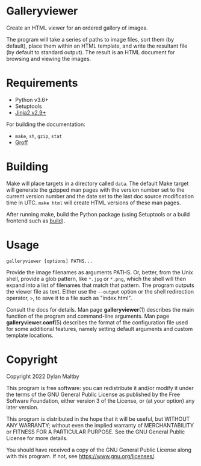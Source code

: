 Galleryviewer
=============

Create an HTML viewer for an ordered gallery of images.

The program will take a series of paths to image files, sort them (by
default), place them within an HTML template, and write the resultant
file (by default to standard output).
The result is an HTML document for browsing and viewing the images.

Requirements
============

-   Python v3.6+
-   Setuptools
-   [Jinja2
    v2.9+](https://palletsprojects.com/p/jinja/ "Jinja2 template engine")

For building the documentation:

-   `make`, `sh`, `gzip`, `stat`
-   [Groff](https://www.gnu.org/software/groff/ "GNU troff (Groff)")

Building
========

Make will place targets in a directory called `data`.
The default Make target will generate the gzipped man pages
with the version number set to the current version number
and the date set to the last doc source modification time in UTC.
`make html` will create HTML versions of these man pages.

After running make, build the Python package
(using Setuptools or a build frontend such as
[build](https://pypi.org/project/build/)).

Usage
=====

    galleryviewer [options] PATHS...

Provide the image filenames as arguments PATHS.
Or, better, from the Unix shell,
provide a glob pattern, like `*.jpg` or `*.png`,
which the shell will then expand into a list of filenames that match that
pattern.
The program outputs the viewer file as text.
Either use the `--output` option or the shell redirection operator, `>`,
to save it to a file such as "index.html".

Consult the docs for details.
Man page **galleryviewer**(1) describes the main function of the program
and command-line arguments.
Man page **galleryviewer.conf**(5) describes the format of the
configuration file used for some additional features, namely setting
default arguments and custom template locations.

Copyright
=========

Copyright 2022 Dylan Maltby

This program is free software: you can redistribute it and/or modify it under the terms of the GNU General Public License as published by the Free Software Foundation, either version 3 of the License, or (at your option) any later version.

This program is distributed in the hope that it will be useful, but WITHOUT ANY WARRANTY; without even the implied warranty of MERCHANTABILITY or FITNESS FOR A PARTICULAR PURPOSE. See the GNU General Public License for more details.

You should have received a copy of the GNU General Public License along with this program. If not, see <https://www.gnu.org/licenses/>.

